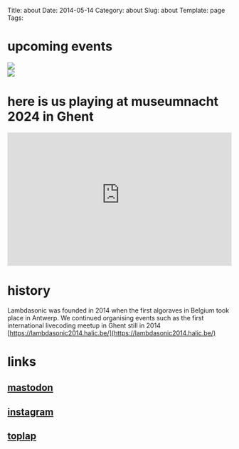 Title: about
Date: 2014-05-14
Category: about
Slug: about
Template: page
Tags: 

# upcoming events

<a href="/events/TRAUM/">
    <div class="cyber-tile-big cyber-tile-vid fg-dark bg-blue">
        <img src="../../../images/20250426_TRAUM.jpg" />
    </div>
</a>

<a href="/events/ICLC2025/">
    <div class="cyber-tile-big cyber-tile-vid fg-dark bg-blue">
        <img src="../../../images/20250523_ICLCdestudio.jpg" />
    </div>
</a>

# here is us playing at museumnacht 2024 in Ghent

<div class='auto-resizable-iframe'>
<div class="cyber-tile-big cyber-tile-vid fg-dark bg-blue">
<iframe width="100%" height="300px" src="https://www.youtube-nocookie.com/embed/mH1oUuXIwb0?si=7OP5Rw5gc8Z2F4Km" title="YouTube video player" frameborder="0" allow="accelerometer; autoplay; clipboard-write; encrypted-media; gyroscope; picture-in-picture; web-share" referrerpolicy="strict-origin-when-cross-origin" allowfullscreen></iframe>
</div>
</div>


# history
Lambdasonic was founded in 2014 when the first algoraves in Belgium took place in Antwerp. We continued organising events such as the first international livecoding meetup in Ghent still in 2014 [https://lambdasonic2014.halic.be/](https://lambdasonic2014.halic.be/)


# links
## [mastodon](https://social.toplap.org/@lambdasonic)
## [instagram](https://www.instagram.com/lambdasonic/)
## [toplap](https://toplap.org/)

